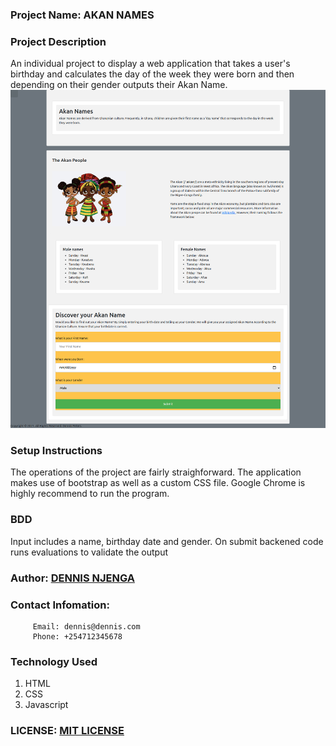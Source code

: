 ### Project Name: AKAN NAMES

### Project Description
An individual project to display a web application that takes a user's birthday and calculates the day of the week they were born and then depending on their gender outputs their Akan Name.
<img src="images/screenshot.png">

### Setup Instructions
The operations of the project are fairly straighforward. 
The application makes use of bootstrap as well as a custom CSS file.
Google Chrome is highly recommend to run the program.

### BDD
Input includes a name, birthday date and gender. On submit backened code runs evaluations to validate the output

### Author: [DENNIS NJENGA](https://github.com/deepeters)
### Contact Infomation:
         Email: dennis@dennis.com
         Phone: +254712345678

### Technology Used
1. HTML
2. CSS
3. Javascript

### LICENSE: [MIT LICENSE](https://raw.githubusercontent.com/deepeters/second-ip/master/LICENSE)
